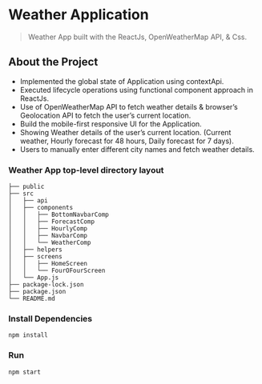 # Weather Application

> Weather App built with the ReactJs, OpenWeatherMap API, & Css.

## About the Project

- Implemented the global state of Application using contextApi.
- Executed lifecycle operations using functional component approach in ReactJs.
- Use of OpenWeatherMap API to fetch weather details & browser’s Geolocation API to fetch the user’s current location.
- Build the mobile-first responsive UI for the Application.
- Showing Weather details of the user’s current location. (Current weather, Hourly forecast for 48 hours, Daily forecast for 7 days).
- Users to manually enter different city names and fetch weather details.

### Weather App top-level directory layout
```
├── public 
├── src
│   ├── api
│   ├── components
│   │   ├── BottomNavbarComp
│   │   ├── ForecastComp
│   │   ├── HourlyComp
│   │   ├── NavbarComp
│   │   └── WeatherComp
│   ├── helpers
│   ├── screens
│   │   ├── HomeScreen
│   │   └── FourOFourScreen
│   └── App.js      
├── package-lock.json
├── package.json
└── README.md
```

### Install Dependencies

```
npm install

```

### Run

```
npm start

```
